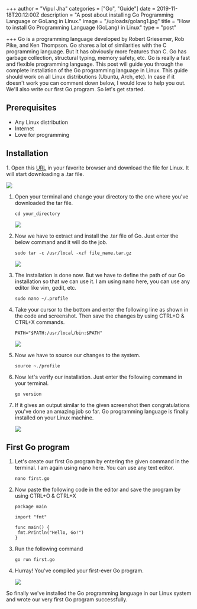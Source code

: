 +++
author = "Vipul Jha"
categories = ["Go", "Guide"]
date = 2019-11-18T20:12:00Z
description = "A post about installing Go Programming Language or GoLang in LInux."
image = "/uploads/golang1.jpg"
title = "How to install Go Programming Language (GoLang) in Linux"
type = "post"

+++
Go is a programming language developed by Robert Griesemer, Rob Pike, and Ken Thompson. Go shares a lot of similarities with the C programming language. But it has obviously more features than C. Go has garbage collection, structural typing, memory safety, etc. Go is really a fast and flexible programming language. This post will guide you through the complete installation of the Go programming language in Linux. This guide should work on all Linux distributions (Ubuntu, Arch, etc). In case if it doesn't work you can comment down below, I would love to help you out. We'll also write our first Go program. So let's get started.

## **Prerequisites**

* Any Linux distribution
* Internet
* Love for programming

## **Installation**

1\. Open this [URL](https://golang.org/dl/ "Go website") in your favorite browser and download the file for Linux. It will start downloading a .tar file.

![](/uploads/golang11.jpg)

1. Open your terminal and change your directory to the one where you've downloaded the tar file.

       cd your_directory

   ![](/uploads/golang2.png)
2. Now we have to extract and install the .tar file of Go. Just enter the below command and it will do the job.

       sudo tar -c /usr/local -xzf file_name.tar.gz

   ![](/uploads/golang3.png)
3. The installation is done now. But we have to define the path of our Go installation so that we can use it. I am using nano here, you can use any editor like vim, gedit, etc.

       sudo nano ~/.profile
4. Take your cursor to the bottom and enter the following line as shown in the code and screenshot. Then save the changes by using CTRL+O & CTRL+X commands.

       PATH="$PATH:/usr/local/bin:$PATH"

   ![](/uploads/golang4.png)
5. Now we have to source our changes to the system.

       source ~./profile
6. Now let's verify our installation. Just enter the following command in your terminal.

       go version
7. If it gives an output similar to the given screenshot then congratulations you've done an amazing job so far. Go programming language is finally installed on your Linux machine.

   ![](/uploads/golang6.png)

## **First Go program**

1. Let's create our first Go program by entering the given command in the terminal. I am again using nano here. You can use any text editor.

       nano first.go
2. Now paste the following code in the editor and save the program by using CTRL+O & CTRL+X

       package main
       
       import "fmt"
       
       func main() {
       	fmt.Println("Hello, Go!")
       }
3. Run the following command

       go run first.go
4. Hurray! You've compiled your first-ever Go program.

   ![](/uploads/golang10.png)

So finally we've installed the Go programming language in our Linux system and wrote our very first Go program successfully.
